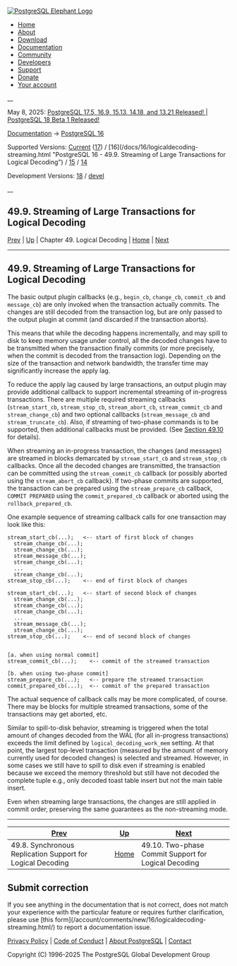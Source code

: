 [ ![PostgreSQL Elephant Logo](/media/img/about/press/elephant.png) ](/)

  * [Home](/ "Home")
  * [About](/about/ "About")
  * [Download](/download/ "Download")
  * [Documentation](/docs/ "Documentation")
  * [Community](/community/ "Community")
  * [Developers](/developer/ "Developers")
  * [Support](/support/ "Support")
  * [Donate](/about/donate/ "Donate")
  * [Your account](/account/ "Your account")

__

May 8, 2025: [ PostgreSQL 17.5, 16.9, 15.13, 14.18, and 13.21 Released! ](/about/news/postgresql-175-169-1513-1418-and-1321-released-3072/) | [ PostgreSQL 18 Beta 1 Released! ](/about/news/postgresql-18-beta-1-released-3070/)

[Documentation](/docs/ "Documentation") -> [PostgreSQL
16](/docs/16/index.html)

Supported Versions: [Current](/docs/current/logicaldecoding-streaming.html
"PostgreSQL 17 - 49.9. Streaming of Large Transactions for Logical Decoding")
([17](/docs/17/logicaldecoding-streaming.html "PostgreSQL 17 - 49.9. Streaming
of Large Transactions for Logical Decoding")) / [16](/docs/16/logicaldecoding-
streaming.html "PostgreSQL 16 - 49.9. Streaming of Large Transactions for
Logical Decoding") / [15](/docs/15/logicaldecoding-streaming.html "PostgreSQL
15 - 49.9. Streaming of Large Transactions for Logical Decoding") /
[14](/docs/14/logicaldecoding-streaming.html "PostgreSQL 14 - 49.9. Streaming
of Large Transactions for Logical Decoding")

Development Versions: [18](/docs/18/logicaldecoding-streaming.html "PostgreSQL
18 - 49.9. Streaming of Large Transactions for Logical Decoding") /
[devel](/docs/devel/logicaldecoding-streaming.html "PostgreSQL devel -
49.9. Streaming of Large Transactions for Logical Decoding")

__

49.9. Streaming of Large Transactions for Logical Decoding  
---  
[Prev](logicaldecoding-synchronous.html "49.8. Synchronous Replication Support for Logical Decoding")  | [Up](logicaldecoding.html "Chapter 49. Logical Decoding") | Chapter 49. Logical Decoding | [Home](index.html "PostgreSQL 16.9 Documentation") |  [Next](logicaldecoding-two-phase-commits.html "49.10. Two-phase Commit Support for Logical Decoding")  
  
* * *

## 49.9. Streaming of Large Transactions for Logical Decoding #

The basic output plugin callbacks (e.g., `begin_cb`, `change_cb`, `commit_cb`
and `message_cb`) are only invoked when the transaction actually commits. The
changes are still decoded from the transaction log, but are only passed to the
output plugin at commit (and discarded if the transaction aborts).

This means that while the decoding happens incrementally, and may spill to
disk to keep memory usage under control, all the decoded changes have to be
transmitted when the transaction finally commits (or more precisely, when the
commit is decoded from the transaction log). Depending on the size of the
transaction and network bandwidth, the transfer time may significantly
increase the apply lag.

To reduce the apply lag caused by large transactions, an output plugin may
provide additional callback to support incremental streaming of in-progress
transactions. There are multiple required streaming callbacks
(`stream_start_cb`, `stream_stop_cb`, `stream_abort_cb`, `stream_commit_cb`
and `stream_change_cb`) and two optional callbacks (`stream_message_cb` and
`stream_truncate_cb`). Also, if streaming of two-phase commands is to be
supported, then additional callbacks must be provided. (See [Section
49.10](logicaldecoding-two-phase-commits.html "49.10. Two-phase Commit Support
for Logical Decoding") for details).

When streaming an in-progress transaction, the changes (and messages) are
streamed in blocks demarcated by `stream_start_cb` and `stream_stop_cb`
callbacks. Once all the decoded changes are transmitted, the transaction can
be committed using the `stream_commit_cb` callback (or possibly aborted using
the `stream_abort_cb` callback). If two-phase commits are supported, the
transaction can be prepared using the `stream_prepare_cb` callback, `COMMIT
PREPARED` using the `commit_prepared_cb` callback or aborted using the
`rollback_prepared_cb`.

One example sequence of streaming callback calls for one transaction may look
like this:

    
    
    stream_start_cb(...);   <-- start of first block of changes
      stream_change_cb(...);
      stream_change_cb(...);
      stream_message_cb(...);
      stream_change_cb(...);
      ...
      stream_change_cb(...);
    stream_stop_cb(...);    <-- end of first block of changes
    
    stream_start_cb(...);   <-- start of second block of changes
      stream_change_cb(...);
      stream_change_cb(...);
      stream_change_cb(...);
      ...
      stream_message_cb(...);
      stream_change_cb(...);
    stream_stop_cb(...);    <-- end of second block of changes
    
    
    [a. when using normal commit]
    stream_commit_cb(...);    <-- commit of the streamed transaction
    
    [b. when using two-phase commit]
    stream_prepare_cb(...);   <-- prepare the streamed transaction
    commit_prepared_cb(...);  <-- commit of the prepared transaction
    

The actual sequence of callback calls may be more complicated, of course.
There may be blocks for multiple streamed transactions, some of the
transactions may get aborted, etc.

Similar to spill-to-disk behavior, streaming is triggered when the total
amount of changes decoded from the WAL (for all in-progress transactions)
exceeds the limit defined by `logical_decoding_work_mem` setting. At that
point, the largest top-level transaction (measured by the amount of memory
currently used for decoded changes) is selected and streamed. However, in some
cases we still have to spill to disk even if streaming is enabled because we
exceed the memory threshold but still have not decoded the complete tuple
e.g., only decoded toast table insert but not the main table insert.

Even when streaming large transactions, the changes are still applied in
commit order, preserving the same guarantees as the non-streaming mode.

* * *

[Prev](logicaldecoding-synchronous.html "49.8. Synchronous Replication Support for Logical Decoding")  | [Up](logicaldecoding.html "Chapter 49. Logical Decoding") |  [Next](logicaldecoding-two-phase-commits.html "49.10. Two-phase Commit Support for Logical Decoding")  
---|---|---  
49.8. Synchronous Replication Support for Logical Decoding  | [Home](index.html "PostgreSQL 16.9 Documentation") |  49.10. Two-phase Commit Support for Logical Decoding  
  
## Submit correction

If you see anything in the documentation that is not correct, does not match
your experience with the particular feature or requires further clarification,
please use [this form](/account/comments/new/16/logicaldecoding-
streaming.html/) to report a documentation issue.

[Privacy Policy](/about/privacypolicy) | [Code of Conduct](/about/policies/coc/) | [About PostgreSQL](/about/) | [Contact](/about/contact/)  

Copyright (C) 1996-2025 The PostgreSQL Global Development Group

